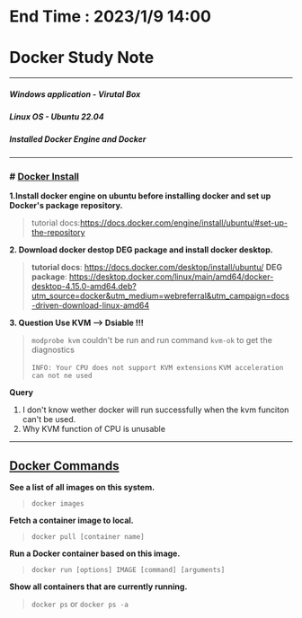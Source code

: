 # End Time : 2023/1/9 14:00
# Docker Study Note
***
##### Windows application - Virutal Box 
##### Linux OS - Ubuntu 22.04
##### Installed Docker Engine and Docker 
***
### # <u>Docker Install</u>  

**1.Install docker engine on ubuntu before installing docker and set up Docker's package repository.**
>tutorial docs:https://docs.docker.com/engine/install/ubuntu/#set-up-the-repository  

**2. Download docker destop DEG package and install docker desktop.**
>**tutorial docs**: https://docs.docker.com/desktop/install/ubuntu/
>**DEG package**: https://desktop.docker.com/linux/main/amd64/docker-desktop-4.15.0-amd64.deb?utm_source=docker&utm_medium=webreferral&utm_campaign=docs-driven-download-linux-amd64  

**3. Question Use KVM --> Dsiable !!!**
>`modprobe kvm` couldn't be run and run command `kvm-ok` to get the diagnostics
> 
> `INFO: Your CPU does not support KVM extensions`
> `KVM acceleration can not ne used`  

__Query__
1. I don't know wether docker will run successfully when the kvm funciton can't be used.
2. Why KVM function of CPU is unusable
***

## <u>Docker Commands</u>
**See a list of all images on this system.**  
>`docker images`  
    
**Fetch a container image to local.**
>`docker pull [container name]` 

__Run a Docker container based on this image.__
>`docker run [options] IMAGE [command] [arguments]`  

__Show all containers that are currently running.__
>`docker ps`  or `docker ps -a`


